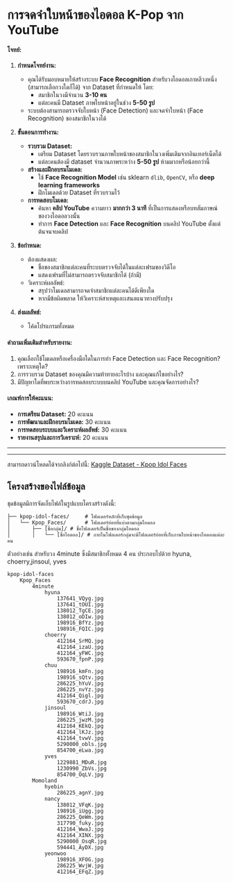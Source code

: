# การจดจำใบหน้าของไอดอล K-Pop จาก YouTube



#### **โจทย์:**
1. **กำหนดโจทย์งาน:**
   - คุณได้รับมอบหมายให้สร้างระบบ **Face Recognition** สำหรับวงไอดอลเกาหลีวงหนึ่ง (สามารถเลือกวงใดก็ได้) จาก Dataset ที่กำหนดให้ โดย:
     - สมาชิกในวงมีจำนวน **3-10 คน**  
     - แต่ละคนมี Dataset ภาพใบหน้าอยู่ในช่วง **5-50 รูป**
   - ระบบต้องสามารถตรวจจับใบหน้า (Face Detection) และจดจำใบหน้า (Face Recognition) ของสมาชิกในวงได้

2. **ขั้นตอนการทำงาน:**
   - **รวบรวม Dataset:**
     - เตรียม Dataset โดยรวบรวมภาพใบหน้าของสมาชิกในวงเพิ่มเติมจากอินเทอร์เน็ตได้
     - แต่ละคนต้องมี dataset จำนวนภาพระหว่าง **5-50 รูป** ห้ามมากหรือน้อยกว่านี้
   - **สร้างและฝึกอบรมโมเดล:**
     - ใช้ **Face Recognition Model** เช่น sklearn `dlib`, `OpenCV`, หรือ **deep learning frameworks** 
     - ฝึกโมเดลด้วย Dataset ที่รวบรวมไว้
   - **การทดสอบโมเดล:**
     - ค้นหา **คลิป YouTube** ความยาว **มากกว่า 3 นาที** ที่เป็นการแสดงหรือบทสัมภาษณ์ของวงไอดอลวงนั้น
     - ทำการ **Face Detection** และ **Face Recognition** บนคลิป YouTube ตั้งแต่ต้นจนจบคลิป

3. **ข้อกำหนด:**
   - ต้องแสดงผล:
     - ชื่อของสมาชิกแต่ละคนที่ระบบตรวจจับได้ในแต่ละเฟรมของวิดีโอ
     - แสดงเฟรมที่ไม่สามารถตรวจจับสมาชิกได้ (ถ้ามี)
   - วิเคราะห์ผลลัพธ์:
     - สรุปว่าโมเดลสามารถจดจำสมาชิกแต่ละคนได้ดีเพียงใด 
     - หากมีข้อผิดพลาด ให้วิเคราะห์สาเหตุและเสนอแนวทางปรับปรุง

4. **ส่งผลลัพธ์:**
   - โค้ดโปรแกรมทั้งหมด
 
#### **คำถามเพิ่มเติมสำหรับรายงาน:**
1. คุณเลือกใช้โมเดลหรือเครื่องมือใดในการทำ Face Detection และ Face Recognition? เพราะเหตุใด?
2. การรวบรวม Dataset ของคุณมีความท้าทายอะไรบ้าง และคุณแก้ไขอย่างไร?
3. มีปัญหาใดที่พบระหว่างการทดสอบระบบบนคลิป YouTube และคุณจัดการอย่างไร?

#### **เกณฑ์การให้คะแนน:**
- **การเตรียม Dataset:** 20 คะแนน
- **การพัฒนาและฝึกอบรมโมเดล:** 30 คะแนน
- **การทดสอบระบบและวิเคราะห์ผลลัพธ์:** 30 คะแนน
- **รายงานสรุปและการวิเคราะห์:** 20 คะแนน

---




---

สามารถดาวน์โหลดได้จากลิงก์ต่อไปนี้: [Kaggle Dataset - Kpop Idol Faces](https://www.kaggle.com/datasets/rossellison/kpop-idol-faces)

## โครงสร้างของไฟล์ข้อมูล
ชุดข้อมูลมีการจัดเก็บไฟล์ในรูปแบบโครงสร้างดังนี้:



```
├── kpop-idol-faces/     # โฟลเดอร์หลักที่เก็บชุดข้อมูล
│   └── Kpop_Faces/      # โฟลเดอร์ย่อยที่แบ่งตามกลุ่มไอดอล
│       ├── [ชื่อกลุ่ม]/ # ชื่อโฟลเดอร์เป็นชื่อของกลุ่มไอดอล
│       │   └── [ชื่อไอดอล]/ # ภายในโฟลเดอร์กลุ่มจะมีโฟลเดอร์ย่อยที่เก็บภาพใบหน้าของไอดอลแต่ละคน
```

ตัวอย่างเช่น สำหรับวง 4minute ซึ่งมีสมาชิกทั้งหมด 4 คน ประกอบไปด้วย hyuna, choerry,jinsoul, yves

```
kpop-idol-faces
    Kpop_Faces
        4minute
            hyuna
                137641_VQyg.jpg
                137641_tOUI.jpg
                138012_TgCE.jpg
                138012_oDIw.jpg
                198916_BfYz.jpg
                198916_FQIC.jpg
            choerry
                412164_SrMQ.jpg
                412164_izaU.jpg
                412164_yFWC.jpg
                593670_fpnP.jpg
            chuu
                198916_kmFn.jpg
                198916_sQtv.jpg
                286225_hYuV.jpg
                286225_nvYz.jpg
                412164_Qigl.jpg
                593670_cdrJ.jpg
            jinsoul
                198916_WtiJ.jpg
                286225_jwzM.jpg
                412164_KEkQ.jpg
                412164_lKJz.jpg
                412164_tvwV.jpg
                5290000_obls.jpg
                854700_eLwa.jpg
            yves
                1229881_MDuR.jpg
                1230990_ZbVs.jpg
                854700_OqLV.jpg
        Momoland
            hyebin
                286225_agnY.jpg
            nancy
                138012_VFqK.jpg
                198916_iUgg.jpg
                286225_QeWm.jpg
                317790_fuky.jpg
                412164_WwaJ.jpg
                412164_XINX.jpg
                5290000_OsqR.jpg
                594441_AyDX.jpg
            yeonwoo
                198916_XFOG.jpg
                286225_WvjW.jpg
                412164_EFqZ.jpg
```